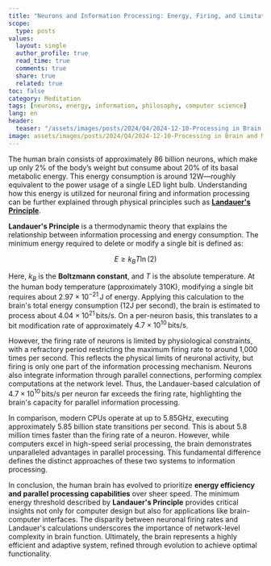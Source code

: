 ```yaml
---
title: "Neurons and Information Processing: Energy, Firing, and Limitations"
scope:
  type: posts
values:
  layout: single
  author_profile: true
  read_time: true
  comments: true
  share: true
  related: true
toc: false
category: Meditation
tags: [neurons, energy, information, philosophy, computer science]
lang: en
header:
  teaser: "/assets/images/posts/2024/Q4/2024-12-10-Processing in Brain and Machine/12w_bulb.webp"
image: assets/images/posts/2024/Q4/2024-12-10-Processing in Brain and Machine/12w_bulb.webp
---
```


The human brain consists of approximately 86 billion neurons, which make up only 2% of the body’s weight but consume about 20% of its basal metabolic energy. This energy consumption is around 12W—roughly equivalent to the power usage of a single LED light bulb. Understanding how this energy is utilized for neuronal firing and information processing can be further explained through physical principles such as **[Landauer's Principle](https://en.wikipedia.org/wiki/Landauer%27s_principle)**.

**Landauer's Principle** is a thermodynamic theory that explains the relationship between information processing and energy consumption. The minimum energy required to delete or modify a single bit is defined as:

$$
E \geq k_B T \ln(2)
$$

Here, $k_B$ is the **Boltzmann constant**, and $T$ is the absolute temperature. At the human body temperature (approximately 310K), modifying a single bit requires about $2.97 \times 10^{-21} \, \mathrm{J}$ of energy. Applying this calculation to the brain's total energy consumption (12J per second), the brain is estimated to process about $4.04 \times 10^{21} \, \mathrm{bits/s}$. On a per-neuron basis, this translates to a bit modification rate of approximately $4.7 \times 10^{10} \, \mathrm{bits/s}$.

However, the firing rate of neurons is limited by physiological constraints, with a refractory period restricting the maximum firing rate to around 1,000 times per second. This reflects the physical limits of neuronal activity, but firing is only one part of the information processing mechanism. Neurons also integrate information through parallel connections, performing complex computations at the network level. Thus, the Landauer-based calculation of $4.7 \times 10^{10} \, \mathrm{bits/s}$ per neuron far exceeds the firing rate, highlighting the brain's capacity for parallel information processing.

In comparison, modern CPUs operate at up to 5.85GHz, executing approximately 5.85 billion state transitions per second. This is about 5.8 million times faster than the firing rate of a neuron. However, while computers excel in high-speed serial processing, the brain demonstrates unparalleled advantages in parallel processing. This fundamental difference defines the distinct approaches of these two systems to information processing.

In conclusion, the human brain has evolved to prioritize **energy efficiency and parallel processing capabilities** over sheer speed. The minimum energy threshold described by **Landauer's Principle** provides critical insights not only for computer design but also for applications like brain-computer interfaces. The disparity between neuronal firing rates and Landauer's calculations underscores the importance of network-level complexity in brain function. Ultimately, the brain represents a highly efficient and adaptive system, refined through evolution to achieve optimal functionality.
